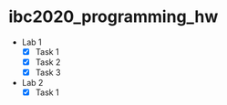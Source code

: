 # ibc2020_programming_hw

* Lab 1
    - [x] Task 1
    - [x] Task 2
    - [x] Task 3
* Lab 2
    - [x] Task 1
